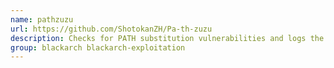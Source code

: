 ```yaml
---
name: pathzuzu
url: https://github.com/ShotokanZH/Pa-th-zuzu
description: Checks for PATH substitution vulnerabilities and logs the commands executed by the vulnerable executables.
group: blackarch blackarch-exploitation
---
```

